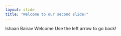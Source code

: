 ```yaml
---
layout: slide
title: "Welcome to our second slide!"
---
```

Ishaan Bairav Welcome
Use the left arrow to go back!
